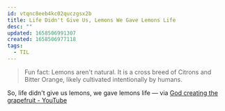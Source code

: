 ```yaml
---
id: vtqnc8eeb4kc02quczgsx2b
title: Life Didn't Give Us, Lemons We Gave Lemons Life
desc: ""
updated: 1658506991307
created: 1658506977118
tags:
  - TIL
---
```


> Fun fact: Lemons aren't natural. It is a cross breed of Citrons and Bitter Orange, likely cultivated intentionally by humans.

So, life didn't give us lemons, we gave lemons life — via [God creating the grapefruit - YouTube](https://www.youtube.com/watch?v=VM6sbPUGZms)
